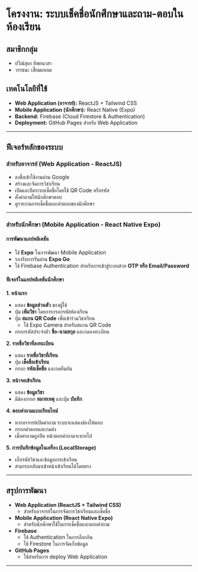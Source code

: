 # **โครงงาน: ระบบเช็คชื่อนักศึกษาและถาม-ตอบในห้องเรียน**  

## **สมาชิกกลุ่ม**  
- ปวีณ์สุดา ทิพยนาสา  
- วรรธนะ เสี้ยมแหลม  

## **เทคโนโลยีที่ใช้**  
- **Web Application (อาจารย์):** ReactJS + Tailwind CSS  
- **Mobile Application (นักศึกษา):** React Native (Expo)  
- **Backend:** Firebase (Cloud Firestore & Authentication)  
- **Deployment:** GitHub Pages สำหรับ Web Application  

---

## **ฟีเจอร์หลักของระบบ**  

### **สำหรับอาจารย์ (Web Application - ReactJS)**  
- ลงชื่อเข้าใช้งานผ่าน Google  
- สร้างและจัดการวิชาเรียน  
- เปิดและปิดระบบเช็คชื่อโดยใช้ QR Code หรือรหัส  
- ตั้งคำถามให้นักศึกษาตอบ  
- ดูรายงานการเช็คชื่อและคำตอบของนักศึกษา  

---

### **สำหรับนักศึกษา (Mobile Application - React Native Expo)**  

#### **การพัฒนาแอปพลิเคชัน**  
- ใช้ **Expo** ในการพัฒนา Mobile Application  
- รองรับการรันผ่าน **Expo Go**  
- ใช้ Firebase Authentication สำหรับการเข้าสู่ระบบด้วย **OTP หรือ Email/Password**  

#### **ฟีเจอร์ในแอปพลิเคชันนักศึกษา**  

**1. หน้าแรก**  
- แสดง **ข้อมูลส่วนตัว** ของผู้ใช้  
- ปุ่ม **เพิ่มวิชา** โดยการกรอกรหัสห้องเรียน  
- ปุ่ม **สแกน QR Code** เพื่อเข้าร่วมวิชาเรียน  
  - ใช้ Expo Camera สำหรับสแกน QR Code  
- กรอกรหัสประจำตัว **ชื่อ-นามสกุล** และกดลงทะเบียน  

**2. รายชื่อวิชาที่ลงทะเบียน**  
- แสดง **รายชื่อวิชาที่เรียน**  
- ปุ่ม **เช็คชื่อเข้าเรียน**  
- กรอก **รหัสเช็คชื่อ** และกดยืนยัน  

**3. หน้าจอเข้าเรียน**  
- แสดง **ข้อมูลวิชา**  
- มีช่องกรอก **หมายเหตุ** และปุ่ม **บันทึก**  

**4. ตอบคำถามแบบเรียลไทม์**  
- หากอาจารย์เปิดคำถาม ระบบจะแสดงช่องให้ตอบ  
- กรอกคำตอบและกดส่ง  
- เมื่อคำถามถูกปิด หน้าตอบคำถามจะหายไป  

**5. การบันทึกข้อมูลในเครื่อง (LocalStorage)**  
- เก็บรหัสวิชาและข้อมูลการเข้าเรียน  
- สามารถกลับมาเข้าหน้าเข้าเรียนได้โดยตรง  

---

## **สรุปการพัฒนา**  

- **Web Application (ReactJS + Tailwind CSS)**
  - สำหรับอาจารย์ในการจัดการวิชาเรียนและเช็คชื่อ  
- **Mobile Application (React Native Expo)**
  - สำหรับนักศึกษาใช้ในการเช็คชื่อและตอบคำถาม  
- **Firebase**
  - ใช้ Authentication ในการล็อกอิน  
  - ใช้ Firestore ในการจัดเก็บข้อมูล  
- **GitHub Pages**
  - ใช้สำหรับการ deploy Web Application  

---


